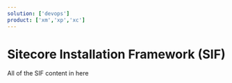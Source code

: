 ```yaml
---
solution: ['devops']
product: ['xm','xp','xc']
---
```


# Sitecore Installation Framework (SIF)

All of the SIF content in here